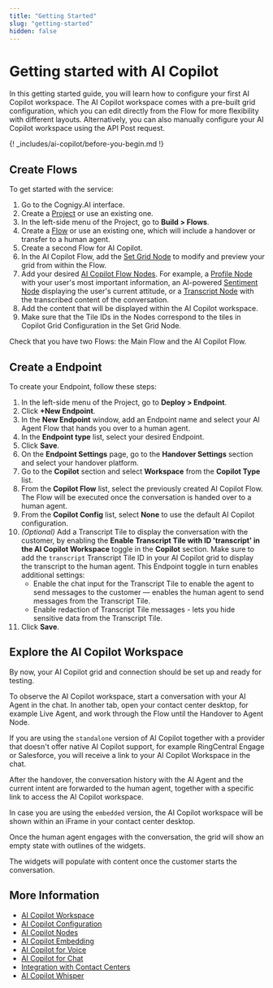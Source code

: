 ```yaml
---
title: "Getting Started"
slug: "getting-started"
hidden: false
---
```


# Getting started with AI Copilot

In this getting started guide, you will learn how to configure your first AI Copilot workspace. 
The AI Copilot workspace comes with a pre-built grid configuration, which you can edit directly from the Flow for more flexibility with different layouts. Alternatively, you can also manually configure your AI Copilot workspace using the API Post request.

{! _includes/ai-copilot/before-you-begin.md !}

## Create Flows

To get started with the service:

1. Go to the Cognigy.AI interface.
2. Create a [Project](../ai/build/projects.md) or use an existing one.
3. In the left-side menu of the Project, go to **Build > Flows**.
4. Create a [Flow](../ai/build/flows/overview.md) or use an existing one, which will include a handover or transfer to a human agent.
5. Create a second Flow for AI Copilot.
6. In the AI Copilot Flow, add the [Set Grid Node](../ai/build/node-reference/ai-copilot/set-grid.md) to modify and preview your grid from within the Flow. 
7. Add your desired [AI Copilot Flow Nodes](../ai/build/node-reference/ai-copilot/overview.md). For example, a [Profile Node](../ai/build/node-reference/ai-copilot/identity-tile.md) with your user's most important information, an AI-powered [Sentiment Node](../ai/build/node-reference/ai-copilot/sentiment-tile.md) displaying the user's current attitude, or a [Transcript Node](../ai/build/node-reference/ai-copilot/transcript-tile.md) with the transcribed content of the conversation.
8. Add the content that will be displayed within the AI Copilot workspace.
9. Make sure that the Tile IDs in the Nodes correspond to the tiles in Copilot Grid Configuration in the Set Grid Node.

Check that you have two Flows: the Main Flow and the AI Copilot Flow.

## Create a Endpoint

To create your Endpoint, follow these steps:

1. In the left-side menu of the Project, go to **Deploy > Endpoint**.
2. Click **+New Endpoint**. 
3. In the **New Endpoint** window, add an Endpoint name and select your AI Agent Flow that hands you over to a human agent. 
4. In the **Endpoint type** list, select your desired Endpoint.
5. Click **Save**. 
6. On the **Endpoint Settings** page, go to the **Handover Settings** section and select your handover platform.
7. Go to the **Copilot** section and select **Workspace** from the **Copilot Type** list.
8. From the **Copilot Flow** list, select the previously created AI Copilot Flow. The Flow will be executed once the conversation is handed over to a human agent. 
9. From the **Copilot Config** list, select **None** to use the default AI Copilot configuration.
10. _(Optional)_ Add a Transcript Tile to display the conversation with the customer, by enabling the **Enable Transcript Tile with ID 'transcript' in the AI Copilot Workspace** toggle in the **Copilot** section. Make sure to add the `transcript` Transcript Tile ID in your AI Copilot grid to display the transcript to the human agent. This Endpoint toggle in turn enables additional settings:
    - Enable the chat input for the Transcript Tile to enable the agent to send messages to the customer — enables the human agent to send messages from the Transcript Tile.
    - Enable redaction of Transcript Tile messages - lets you hide sensitive data from the Transcript Tile.
11. Click **Save**.

## Explore the AI Copilot Workspace

By now, your AI Copilot grid and connection should be set up and ready for testing.

To observe the AI Copilot workspace, start a conversation with your AI Agent in the chat.
In another tab, open your contact center desktop, for example Live Agent, and work through the Flow until the Handover to Agent Node.

If you are using the `standalone` version of AI Copilot together with a provider that doesn't offer native AI Copilot support, for example RingCentral Engage or Salesforce, you will receive a link to your AI Copilot Workspace in the chat.

After the handover, the conversation history with the AI Agent and the current intent are forwarded to the human agent, together with a specific link to access the AI Copilot workspace.

In case you are using the `embedded` version, the AI Copilot workspace will be shown within an iFrame in your contact center desktop.

Once the human agent engages with the conversation, the grid will show an empty state with outlines of the widgets. 

The widgets will populate with content once the customer starts the conversation.

## More Information

- [AI Copilot Workspace](overview.md)
- [AI Copilot Configuration](configuration.md)
- [AI Copilot Nodes](../ai/build/node-reference/ai-copilot/overview.md)
- [AI Copilot Embedding](embedding.md)
- [AI Copilot for Voice](voice/voice-overview.md)
- [AI Copilot for Chat](chat.md)
- [Integration with Contact Centers](contact-center-integration.md)
- [AI Copilot Whisper](../live-agent/assistants/ai-copilot-whisper.md)
